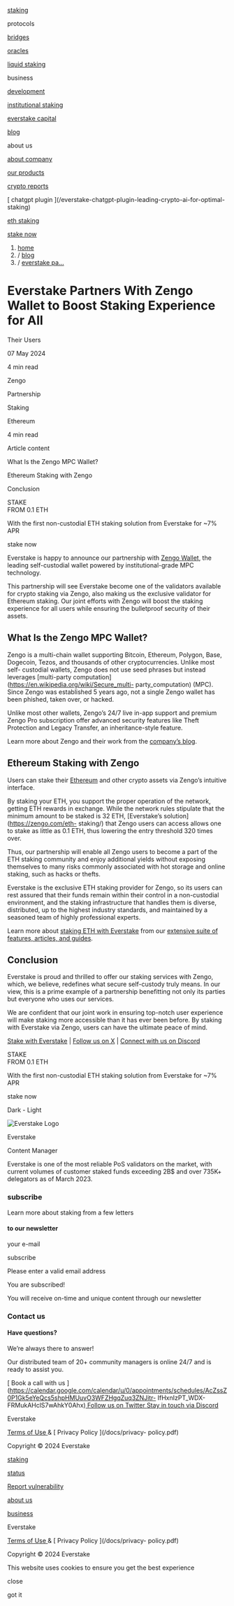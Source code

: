 [](/)

[ staking ](/staking)

protocols

[ bridges ](/bridges)

[ oracles ](/oracles)

[ liquid staking ](/liquid-staking)

business

[ development ](/products/)

[ institutional staking ](/institutional-staking)

[ everstake capital ](https://everstake.capital/)

[ blog ](/blog)

about us

[ about company ](/about)

[ our products ](/products)

[ crypto reports ](/crypto-reports)

[ chatgpt plugin ](/everstake-chatgpt-plugin-leading-crypto-ai-for-optimal-
staking)

[ eth staking ](/staking/ethereum)

[stake now](/staking)

[](/)

  1. [home](/)
  2. / [ blog ](/blog)
  3. / [ everstake pa... ](/blog/everstake-partners-with-zengo-wallet-to-boost-staking-experience-for-all-their-users)

#  Everstake Partners With Zengo Wallet to Boost Staking Experience for All
Their Users

07 May 2024

4 min read

Zengo

Partnership

Staking

Ethereum

4 min read

Article content

What Is the Zengo MPC Wallet?

Ethereum Staking with Zengo

Conclusion

STAKE  
FROM 0.1 ETH

With the first non-custodial ETH staking solution from Everstake for ~7% APR

stake now

Everstake is happy to announce our partnership with [Zengo
Wallet](https://zengo.com/), the leading self-custodial wallet powered by
institutional-grade MPC technology.

This partnership will see Everstake become one of the validators available for
crypto staking via Zengo, also making us the exclusive validator for Ethereum
staking. Our joint efforts with Zengo will boost the staking experience for
all users while ensuring the bulletproof security of their assets.

## What Is the Zengo MPC Wallet?

Zengo is a multi-chain wallet supporting Bitcoin, Ethereum, Polygon, Base,
Dogecoin, Tezos, and thousands of other cryptocurrencies. Unlike most self-
custodial wallets, Zengo does not use seed phrases but instead leverages
[multi-party computation](https://en.wikipedia.org/wiki/Secure_multi-
party_computation) (MPC). Since Zengo was established 5 years ago, not a
single Zengo wallet has been phished, taken over, or hacked.

Unlike most other wallets, Zengo’s 24/7 live in-app support and premium Zengo
Pro subscription offer advanced security features like Theft Protection and
Legacy Transfer, an inheritance-style feature.

Learn more about Zengo and their work from the [company’s
blog](https://zengo.com/blog/).

## Ethereum Staking with Zengo

Users can stake their [Ethereum](https://ethereum.org/en/) and other crypto
assets via Zengo’s intuitive interface.

By staking your ETH, you support the proper operation of the network, getting
ETH rewards in exchange. While the network rules stipulate that the minimum
amount to be staked is 32 ETH, [Everstake’s solution](https://zengo.com/eth-
staking/) that Zengo users can access allows one to stake as little as 0.1
ETH, thus lowering the entry threshold 320 times over.

Thus, our partnership will enable all Zengo users to become a part of the ETH
staking community and enjoy additional yields without exposing themselves to
many risks commonly associated with hot storage and online staking, such as
hacks or thefts.

Everstake is the exclusive ETH staking provider for Zengo, so its users can
rest assured that their funds remain within their control in a non-custodial
environment, and the staking infrastructure that handles them is diverse,
distributed, up to the highest industry standards, and maintained by a
seasoned team of highly professional experts.

Learn more about [staking ETH with
Everstake](https://everstake.one/staking/ethereum) from our [extensive suite
of features, articles, and
guides](https://everstake.one/blog/tagged/ethereum).

## Conclusion

Everstake is proud and thrilled to offer our staking services with Zengo,
which, we believe, redefines what secure self-custody truly means. In our
view, this is a prime example of a partnership benefitting not only its
parties but everyone who uses our services.

We are confident that our joint work in ensuring top-notch user experience
will make staking more accessible than it has ever been before. By staking
with Everstake via Zengo, users can have the ultimate peace of mind.

[Stake with Everstake](https://everstake.one/staking) | [Follow us on X](https://twitter.com/everstake_pool) | [Connect with us on Discord](https://discord.com/invite/m9YSnAsm44)

STAKE  
FROM 0.1 ETH

With the first non-custodial ETH staking solution from Everstake for ~7% APR

stake now

Dark \- Light

![Everstake Logo](https://cdn.buttercms.com/OMoRHrcTTz4AsfGlHJm0)

Everstake

Content Manager

[ ](https://twitter.com/everstake_pool/) [
](https://www.facebook.com/everstake.one/) [
](https://www.linkedin.com/company/everstakeofficial/)

Everstake is one of the most reliable PoS validators on the market, with
current volumes of customer staked funds exceeding 2B$ and over 735K+
delegators as of March 2023.

### subscribe

Learn more about staking from a few letters

#### to our newsletter

your e-mail

subscribe

Please enter a valid email address

You are subscribed!

You will receive on-time and unique content through our newsletter

###  Contact us

####  Have questions?  
We’re always there to answer!

Our distributed team of 20+ community managers is online 24/7 and is ready to
assist you.

[ Book a call with us
](https://calendar.google.com/calendar/u/0/appointments/schedules/AcZssZ0P1Gk5eYeQcs5shpHMUuvO3WFZHgqZuq3ZNJitr-
IfHxnIzPT_WDX-FRMukAHclS7wAhkY0Ahx)[ Follow us on Twitter
](https://twitter.com/everstake_pool)[ Stay in touch via Discord
](https://discord.gg/NvcW47V3Xb)

Everstake

[ Terms of Use ](/docs/terms-of-use.pdf) & [ Privacy Policy ](/docs/privacy-
policy.pdf)

Copyright © 2024 Everstake

[ staking ](/staking)

[ status ](https://status.everstake.one/)

[ Report vulnerability ](/report-vulnerability)

[ about us ](/about)

[ business ](/institutional-staking)

[](https://twitter.com/everstake_pool) [](https://www.reddit.com/r/Everstake/)
[](https://www.linkedin.com/company/everstakeofficial/)
[](https://www.youtube.com/@everstake7336)

[](https://www.stakingrewards.com/savings/everstake/)

Everstake

[ Terms of Use ](/docs/terms-of-use.pdf) & [ Privacy Policy ](/docs/privacy-
policy.pdf)

Copyright © 2024 Everstake

This website uses cookies to ensure you get the best experience

close

got it

